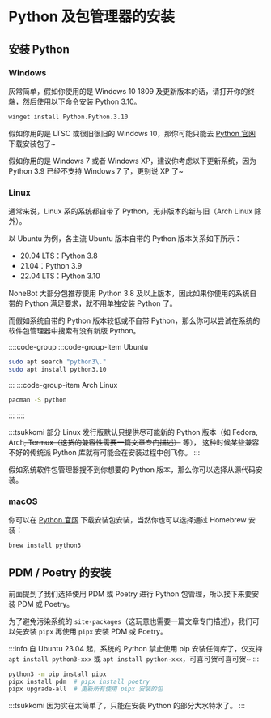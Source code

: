 # Python 及包管理器的安装

## 安装 Python

### Windows

灰常简单，假如你使用的是 Windows 10 1809 及更新版本的话，请打开你的终端，然后使用以下命令安装
Python 3.10。

```bash
winget install Python.Python.3.10
```

假如你用的是 LTSC 或很旧很旧的 Windows 10，那你可能只能去
[Python 官网](https://www.python.org/) 下载安装包了~

假如你用的是 Windows 7 或者 Windows XP，建议你考虑以下更新系统，因为
Python 3.9 已经不支持 Windows 7 了，更别说 XP 了~

### Linux

通常来说，Linux 系的系统都自带了 Python，无非版本的新与旧（Arch Linux 除外）。

以 Ubuntu 为例，各主流 Ubuntu 版本自带的 Python 版本关系如下所示：

- 20.04 LTS：Python 3.8
- 21.04：Python 3.9
- 22.04 LTS：Python 3.10

NoneBot 大部分包推荐使用 Python 3.8 及以上版本，因此如果你使用的系统自带的
Python 满足要求，就不用单独安装 Python 了。

而假如系统自带的 Python 版本较低或不自带 Python，那么你可以尝试在系统的软件包管理器中搜索有没有新版
Python。

::::code-group
:::code-group-item Ubuntu

```bash
sudo apt search "python3\."
sudo apt install python3.10
```

:::
:::code-group-item Arch Linux

```bash
pacman -S python
```

:::
::::

:::tsukkomi
部分 Linux 发行版默认只提供尽可能新的 Python 版本（如 Fedora, Arch<curtain>~~, Termux（这货的兼容性需要一篇文章专门描述）~~</curtain> 等）<curtain>，
这种时候某些兼容不好的传统派 Python 库就有可能会在安装过程中创飞你</curtain>。
:::

假如系统软件包管理器搜不到你想要的 Python 版本，那么你可以选择从源代码安装。

### macOS

你可以在 [Python 官网](https://www.python.org/)
下载安装包安装，当然你也可以选择通过 Homebrew 安装：

```bash
brew install python3
```

## PDM / Poetry 的安装

前面提到了我们选择使用 PDM 或 Poetry 进行 Python 包管理，所以接下来要安装 PDM 或 Poetry。

为了避免污染系统的 `site-packages`<curtain>（这玩意也需要一篇文章专门描述）</curtain>，我们可以先安装 `pipx` 再使用 `pipx` 安装 PDM 或 Poetry。

:::info
自 Ubuntu 23.04 起，系统的 Python 禁止使用 pip 安装任何库了，仅支持
`apt install python3-xxx` 或 `apt install python-xxx`，可喜可贺可喜可贺~
:::

```bash
python3 -m pip install pipx
pipx install pdm  # pipx install poetry
pipx upgrade-all  # 更新所有使用 pipx 安装的包
```

:::tsukkomi
因为实在太简单了，只能在安装 Python 的部分大水特水了。
:::
